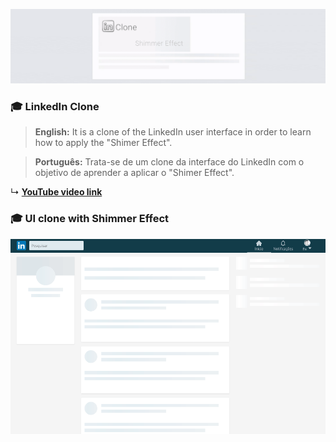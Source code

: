 <p align="center">
  <a href="https://github.com/BON4S/youtube/LinkedInClone#🚀">
    <img src="screenshots/LinkedInCloneBanner.gif">
  </a>
</p>

### 🎓 LinkedIn Clone

> **English:** It is a clone of the LinkedIn user interface in order to learn how to apply the "Shimer Effect".

> **Português:** Trata-se de um clone da interface do LinkedIn com o objetivo de aprender a aplicar o "Shimer Effect".

↳ **[YouTube video link](https://www.youtube.com/watch?v=-ZV-_7vNRGw#🚀)**

### 🎓 UI clone with Shimmer Effect

<p align="center">
  <a href="https://github.com/BON4S/youtube/LinkedInClone#🚀">
    <img src="screenshots/LinkedInClone.gif">
  </a>
</p>
